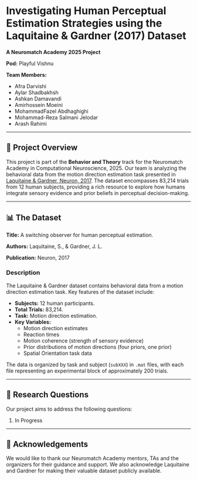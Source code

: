 ﻿# Investigating Human Perceptual Estimation Strategies using the Laquitaine & Gardner (2017) Dataset

**A Neuromatch Academy 2025 Project**

**Pod:** Playful Vishnu

**Team Members:**
* Afra Darvishi
* Aylar Shadbakhsh
* Ashkan Damavandi
* Amirhossein Moeini
* MohammadFazel Abdhaghighi
* Mohammad-Reza Salmani Jelodar
* Arash Rahimi

---

## 📖 Project Overview

This project is part of the **Behavior and Theory** track for the Neuromatch Academy in Computational Neuroscience, 2025. Our team is analyzing the behavioral data from the motion direction estimation task presented in [Laquitaine & Gardner, Neuron, 2017](https://www.cell.com/neuron/fulltext/S0896-6273(17)31057-3). The dataset encompasses 83,214 trials from 12 human subjects, providing a rich resource to explore how humans integrate sensory evidence and prior beliefs in perceptual decision-making.

---

## 📊 The Dataset

**Title:** A switching observer for human perceptual estimation.

**Authors:** Laquitaine, S., & Gardner, J. L.

**Publication:** Neuron, 2017

### Description

The Laquitaine & Gardner dataset contains behavioral data from a motion direction estimation task. Key features of the dataset include:

* **Subjects:** 12 human participants.
* **Total Trials:** 83,214.
* **Task:** Motion direction estimation.
* **Key Variables:**
    * Motion direction estimates
    * Reaction times
    * Motion coherence (strength of sensory evidence)
    * Prior distributions of motion directions (four priors, one prior)
    * Spatial Orientation task data

The data is organized by task and subject (`subXXX`) in `.mat` files, with each file representing an experimental block of approximately 200 trials.

---

## 🧠 Research Questions

Our project aims to address the following questions:

1.  In Progress

---

## 🙏 Acknowledgements

We would like to thank our Neuromatch Academy mentors, TAs and the organizers for their guidance and support. We also acknowledge Laquitaine and Gardner for making their valuable dataset publicly available.
